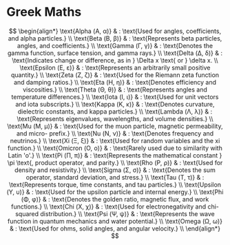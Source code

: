 # Greek Maths

$$
\begin{align*}
\text{Alpha (Α, α)} & : \text{Used for angles, coefficients, and alpha particles.} \\
\text{Beta (Β, β)} & : \text{Represents beta particles, angles, and coefficients.} \\
\text{Gamma (Γ, γ)} & : \text{Denotes the gamma function, surface tension, and gamma rays.} \\
\text{Delta (Δ, δ)} & : \text{Indicates change or difference, as in } \Delta x \text{ or } \delta x. \\
\text{Epsilon (Ε, ε)} & : \text{Represents an arbitrarily small positive quantity.} \\
\text{Zeta (Ζ, ζ)} & : \text{Used for the Riemann zeta function and damping ratios.} \\
\text{Eta (Η, η)} & : \text{Denotes efficiency and viscosities.} \\
\text{Theta (Θ, θ)} & : \text{Represents angles and temperature differences.} \\
\text{Iota (Ι, ι)} & : \text{Used for unit vectors and iota subscripts.} \\
\text{Kappa (Κ, κ)} & : \text{Denotes curvature, dielectric constants, and kappa particles.} \\
\text{Lambda (Λ, λ)} & : \text{Represents eigenvalues, wavelengths, and volume densities.} \\
\text{Mu (Μ, μ)} & : \text{Used for the muon particle, magnetic permeability, and micro- prefix.} \\
\text{Nu (Ν, ν)} & : \text{Denotes frequency and neutrinos.} \\
\text{Xi (Ξ, ξ)} & : \text{Used for random variables and the xi function.} \\
\text{Omicron (Ο, ο)} & : \text{Rarely used due to similarity with Latin 'o'.} \\
\text{Pi (Π, π)} & : \text{Represents the mathematical constant } \pi \text{, product operator, and parity.} \\
\text{Rho (Ρ, ρ)} & : \text{Used for density and resistivity.} \\
\text{Sigma (Σ, σ)} & : \text{Denotes the sum operator, standard deviation, and stress.} \\
\text{Tau (Τ, τ)} & : \text{Represents torque, time constants, and tau particles.} \\
\text{Upsilon (Υ, υ)} & : \text{Used for the upsilon particle and internal energy.} \\
\text{Phi (Φ, φ)} & : \text{Denotes the golden ratio, magnetic flux, and work functions.} \\
\text{Chi (Χ, χ)} & : \text{Used for electronegativity and chi-squared distribution.} \\
\text{Psi (Ψ, ψ)} & : \text{Represents the wave function in quantum mechanics and water potential.} \\
\text{Omega (Ω, ω)} & : \text{Used for ohms, solid angles, and angular velocity.} \\
\end{align*}
$$
